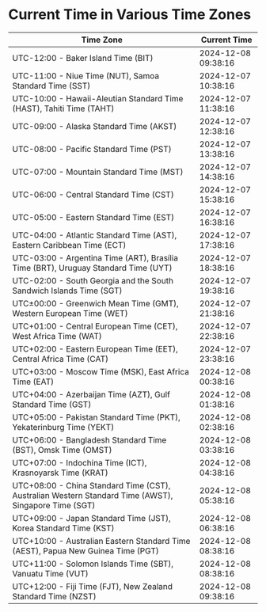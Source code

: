 # Current Time in Various Time Zones

| Time Zone | Current Time |
|-----------|--------------|
| UTC-12:00 - Baker Island Time (BIT) | 2024-12-08 09:38:16 |
| UTC-11:00 - Niue Time (NUT), Samoa Standard Time (SST) | 2024-12-07 10:38:16 |
| UTC-10:00 - Hawaii-Aleutian Standard Time (HAST), Tahiti Time (TAHT) | 2024-12-07 11:38:16 |
| UTC-09:00 - Alaska Standard Time (AKST) | 2024-12-07 12:38:16 |
| UTC-08:00 - Pacific Standard Time (PST) | 2024-12-07 13:38:16 |
| UTC-07:00 - Mountain Standard Time (MST) | 2024-12-07 14:38:16 |
| UTC-06:00 - Central Standard Time (CST) | 2024-12-07 15:38:16 |
| UTC-05:00 - Eastern Standard Time (EST) | 2024-12-07 16:38:16 |
| UTC-04:00 - Atlantic Standard Time (AST), Eastern Caribbean Time (ECT) | 2024-12-07 17:38:16 |
| UTC-03:00 - Argentina Time (ART), Brasília Time (BRT), Uruguay Standard Time (UYT) | 2024-12-07 18:38:16 |
| UTC-02:00 - South Georgia and the South Sandwich Islands Time (SGT) | 2024-12-07 19:38:16 |
| UTC±00:00 - Greenwich Mean Time (GMT), Western European Time (WET) | 2024-12-07 21:38:16 |
| UTC+01:00 - Central European Time (CET), West Africa Time (WAT) | 2024-12-07 22:38:16 |
| UTC+02:00 - Eastern European Time (EET), Central Africa Time (CAT) | 2024-12-07 23:38:16 |
| UTC+03:00 - Moscow Time (MSK), East Africa Time (EAT) | 2024-12-08 00:38:16 |
| UTC+04:00 - Azerbaijan Time (AZT), Gulf Standard Time (GST) | 2024-12-08 01:38:16 |
| UTC+05:00 - Pakistan Standard Time (PKT), Yekaterinburg Time (YEKT) | 2024-12-08 02:38:16 |
| UTC+06:00 - Bangladesh Standard Time (BST), Omsk Time (OMST) | 2024-12-08 03:38:16 |
| UTC+07:00 - Indochina Time (ICT), Krasnoyarsk Time (KRAT) | 2024-12-08 04:38:16 |
| UTC+08:00 - China Standard Time (CST), Australian Western Standard Time (AWST), Singapore Time (SGT) | 2024-12-08 05:38:16 |
| UTC+09:00 - Japan Standard Time (JST), Korea Standard Time (KST) | 2024-12-08 06:38:16 |
| UTC+10:00 - Australian Eastern Standard Time (AEST), Papua New Guinea Time (PGT) | 2024-12-08 08:38:16 |
| UTC+11:00 - Solomon Islands Time (SBT), Vanuatu Time (VUT) | 2024-12-08 08:38:16 |
| UTC+12:00 - Fiji Time (FJT), New Zealand Standard Time (NZST) | 2024-12-08 09:38:16 |
